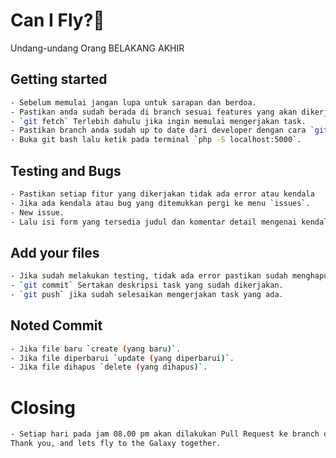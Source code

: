 # Can I Fly?🚀

Undang-undang Orang BELAKANG AKHIR

## Getting started

```bash
- Sebelum memulai jangan lupa untuk sarapan dan berdoa.
- Pastikan anda sudah berada di branch sesuai features yang akan dikerjakan dengan, check `git status`.
- `git fetch` Terlebih dahulu jika ingin memulai mengerjakan task.
- Pastikan branch anda sudah up to date dari developer dengan cara `git pull origin developer`.
- Buka git bash lalu ketik pada terminal `php -S localhost:5000`.
```

## Testing and Bugs

```bash
- Pastikan setiap fitur yang dikerjakan tidak ada error atau kendala
- Jika ada kendala atau bug yang ditemukkan pergi ke menu `issues`.
- New issue.
- Lalu isi form yang tersedia judul dan komentar detail mengenai kendala yang ada.
```

## Add your files

```bash
- Jika sudah melakukan testing, tidak ada error pastikan sudah menghapus file `error_log` yang ada.
- `git commit` Sertakan deskripsi task yang sudah dikerjakan.
- `git push` jika sudah selesaikan mengerjakan task yang ada.
```

## Noted Commit

```bash
- Jika file baru `create (yang baru)`.
- Jika file diperbarui `update (yang diperbarui)`.
- Jika file dihapus `delete (yang dihapus)`.
```

# Closing

```bash
- Setiap hari pada jam 08.00 pm akan dilakukan Pull Request ke branch developer pastikan sedang tidak mengerjakan task.
Thank you, and lets fly to the Galaxy together.
```
